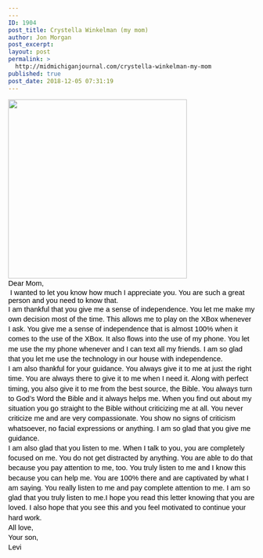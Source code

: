 ```yaml
---
---
ID: 1904
post_title: Crystella Winkelman (my mom)
author: Jon Morgan
post_excerpt:
layout: post
permalink: >
  http://midmichiganjournal.com/crystella-winkelman-my-mom
published: true
post_date: 2018-12-05 07:31:19
---
```

<p dir="ltr" style="line-height: 1.38; margin-top: 0pt; margin-bottom: 0pt;"><span style="font-size: 11pt; font-family: Arial; color: #000000; background-color: transparent; font-weight: 400; font-style: normal; font-variant: normal; text-decoration: none; vertical-align: baseline;"><a href="http://midmichiganjournal.com/mid-michigan-journal-launches-30-days-of-thanksgiving-writing-challenge/null-20" rel="attachment wp-att-1601"><img class="alignnone size-medium wp-image-1601" src="http://midmichiganjournal.com/wp-content/uploads/2018/10/null-2-365x365.png" alt="" width="365" height="365" /></a></span></p>
<p dir="ltr" style="line-height: 1.38; margin-top: 0pt; margin-bottom: 0pt;"><span style="font-size: 11pt; font-family: Arial; color: #000000; background-color: transparent; font-weight: 400; font-style: normal; font-variant: normal; text-decoration: none; vertical-align: baseline;">Dear Mom, </span></p>
<b id="docs-internal-guid-5d265934-7fff-27ea-14ec-0d0bcd8d6fbf" style="font-weight: normal;"> </b><span style="font-size: 11pt; font-family: Arial; color: #000000; background-color: transparent; font-weight: 400; font-style: normal; font-variant: normal; text-decoration: none; vertical-align: baseline;">I wanted to let you know how much I appreciate you. You are such a great person and you need to know that.</span>
<p dir="ltr" style="line-height: 1.38; margin-top: 0pt; margin-bottom: 0pt;"><span style="font-size: 11pt; font-family: Arial; color: #000000; background-color: transparent; font-weight: 400; font-style: normal; font-variant: normal; text-decoration: none; vertical-align: baseline;">I am thankful that you give me a sense of independence. You let me make my own decision most of the time. This allows me to play on the XBox whenever I ask. You give me a sense of independence that is almost 100% when it comes to the use of the XBox. It also flows into the use of my phone. You let me use the my phone whenever and I can text all my friends. I am so glad that you let me use the technology in our house with independence.</span></p>
<p dir="ltr" style="line-height: 1.38; margin-top: 0pt; margin-bottom: 0pt;"><span style="font-size: 11pt; font-family: Arial; color: #000000; background-color: transparent; font-weight: 400; font-style: normal; font-variant: normal; text-decoration: none; vertical-align: baseline;">I am also thankful for your guidance. You always give it to me at just the right time. You are always there to give it to me when I need it. Along with perfect timing, you also give it to me from the best source, the Bible. You always turn to God’s Word the Bible and it always helps me. When you find out about my situation you go straight to the Bible without criticizing me at all. You never criticize me and are very compassionate. You show no signs of criticism whatsoever, no facial expressions or anything. I am so glad that you give me guidance.</span></p>
<p dir="ltr" style="line-height: 1.38; margin-top: 0pt; margin-bottom: 0pt;"><span style="font-size: 11pt; font-family: Arial; color: #000000; background-color: transparent; font-weight: 400; font-style: normal; font-variant: normal; text-decoration: none; vertical-align: baseline;">I am also glad that you listen to me. When I talk to you, you are completely focused on me. You do not get distracted by anything. You are able to do that because you pay attention to me, too. You truly listen to me and I know this because you can help me. You are 100% there and are captivated by what I am saying. You really listen to me and pay complete attention to me. I am so glad that you truly listen to me.</span><span style="font-size: 11pt; font-family: Arial; color: #000000; background-color: transparent; font-weight: 400; font-style: normal; font-variant: normal; text-decoration: none; vertical-align: baseline;">I hope you read this letter knowing that you are loved. I also hope that you see this and you feel motivated to continue your hard work.</span></p>
<p dir="ltr" style="line-height: 1.38; margin-top: 0pt; margin-bottom: 0pt;"><b style="font-weight: normal;"></b><span style="font-size: 11pt; font-family: Arial; color: #000000; background-color: transparent; font-weight: 400; font-style: normal; font-variant: normal; text-decoration: none; vertical-align: baseline;">All love, </span></p>
<p dir="ltr" style="line-height: 1.38; margin-top: 0pt; margin-bottom: 0pt;"><span style="font-size: 11pt; font-family: Arial; color: #000000; background-color: transparent; font-weight: 400; font-style: normal; font-variant: normal; text-decoration: none; vertical-align: baseline;">Your son,</span></p>
<p dir="ltr" style="line-height: 1.38; margin-top: 0pt; margin-bottom: 0pt;"><span style="font-size: 11pt; font-family: Arial; color: #000000; background-color: transparent; font-weight: 400; font-style: normal; font-variant: normal; text-decoration: none; vertical-align: baseline;">Levi </span></p>
<span style="font-size: 11pt; font-family: Arial; color: #000000; background-color: transparent; font-weight: 400; font-style: normal; font-variant: normal; text-decoration: none; vertical-align: baseline;"> </span>